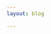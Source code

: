 ```yaml
---
layout: blog

---
```


<script setup>
import { data } from './notes.data'

</script>

<Outline v-for="item in data" v-bind="item" category="note"  />
